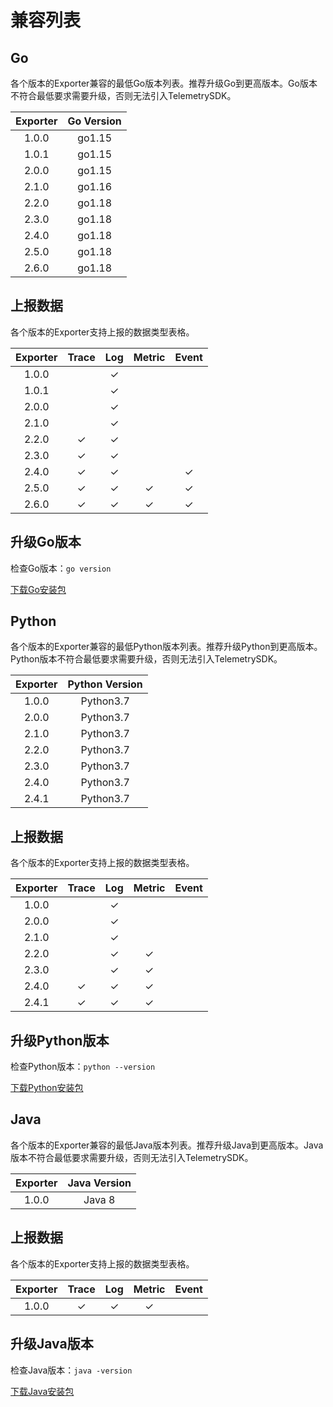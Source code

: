 # 兼容列表

## Go

各个版本的Exporter兼容的最低Go版本列表。推荐升级Go到更高版本。Go版本不符合最低要求需要升级，否则无法引入TelemetrySDK。

| Exporter | Go Version |
|:--------:|:----------:|
|  1.0.0   |   go1.15   |
|  1.0.1   |   go1.15   |
|  2.0.0   |   go1.15   |
|  2.1.0   |   go1.16   |
|  2.2.0   |   go1.18   |
|  2.3.0   |   go1.18   |
|  2.4.0   |   go1.18   |
|  2.5.0   |   go1.18   |
|  2.6.0   |   go1.18   |

## 上报数据

各个版本的Exporter支持上报的数据类型表格。

| Exporter | Trace | Log | Metric | Event |
|:--------:|:-----:|:---:|:------:|:-----:|
|  1.0.0   |       |  ✓  |        |       |
|  1.0.1   |       |  ✓  |        |       |
|  2.0.0   |       |  ✓  |        |       |
|  2.1.0   |       |  ✓  |        |       |
|  2.2.0   |   ✓   |  ✓  |        |       |
|  2.3.0   |   ✓   |  ✓  |        |       |
|  2.4.0   |   ✓   |  ✓  |        |   ✓   |
|  2.5.0   |   ✓   |  ✓  |   ✓    |   ✓   |
|  2.6.0   |   ✓   |  ✓  |   ✓    |   ✓   |

## 升级Go版本

检查Go版本：`go version`

[下载Go安装包](https://gomirrors.org/)

## Python

各个版本的Exporter兼容的最低Python版本列表。推荐升级Python到更高版本。Python版本不符合最低要求需要升级，否则无法引入TelemetrySDK。

| Exporter | Python Version |
|:--------:|:--------------:|
|  1.0.0   |   Python3.7    |
|  2.0.0   |   Python3.7    |
|  2.1.0   |   Python3.7    |
|  2.2.0   |   Python3.7    |
|  2.3.0   |   Python3.7    |
|  2.4.0   |   Python3.7    |
|  2.4.1   |   Python3.7    |

## 上报数据

各个版本的Exporter支持上报的数据类型表格。

| Exporter | Trace | Log | Metric | Event |
|:--------:|:-----:|:---:|:------:|:-----:|
|  1.0.0   |       |  ✓  |        |       |
|  2.0.0   |       |  ✓  |        |       |
|  2.1.0   |       |  ✓  |        |       |
|  2.2.0   |       |  ✓  |   ✓    |       |
|  2.3.0   |       |  ✓  |   ✓    |       |
|  2.4.0   |   ✓   |  ✓  |   ✓    |       |
|  2.4.1   |   ✓   |  ✓  |   ✓    |       |

## 升级Python版本

检查Python版本：`python --version`

[下载Python安装包](https://www.python.org/downloads/)

## Java

各个版本的Exporter兼容的最低Java版本列表。推荐升级Java到更高版本。Java版本不符合最低要求需要升级，否则无法引入TelemetrySDK。

| Exporter | Java Version |
|:--------:|:------------:|
|  1.0.0   |    Java 8    |

## 上报数据

各个版本的Exporter支持上报的数据类型表格。

| Exporter | Trace | Log | Metric | Event |
|:--------:|:-----:|:---:|:------:|:-----:|
|  1.0.0   |   ✓   |  ✓  |   ✓    |       |

## 升级Java版本

检查Java版本：`java -version`

[下载Java安装包](https://jdk.java.net/)